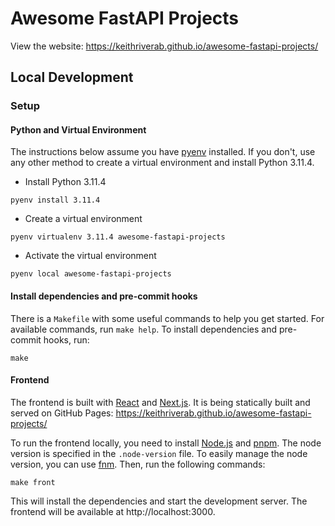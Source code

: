 # Awesome FastAPI Projects

View the website: https://keithriverab.github.io/awesome-fastapi-projects/

## Local Development

### Setup

#### Python and Virtual Environment

The instructions below assume you have [pyenv](https://github.com/pyenv/pyenv) installed.
If you don't, use any other method to create a virtual environment
and install Python 3.11.4.

- Install Python 3.11.4

```shell
pyenv install 3.11.4
```

- Create a virtual environment

```shell
pyenv virtualenv 3.11.4 awesome-fastapi-projects
```

- Activate the virtual environment

```shell
pyenv local awesome-fastapi-projects
```

#### Install dependencies and pre-commit hooks

There is a `Makefile` with some useful commands to help you get started.
For available commands, run `make help`. To install dependencies and pre-commit hooks, run:

```shell
make
```

#### Frontend

The frontend is built with [React](https://reactjs.org/) and [Next.js](https://nextjs.org/).
It is being statically built and served on GitHub Pages: https://keithriverab.github.io/awesome-fastapi-projects/

To run the frontend locally, you need to install [Node.js](https://nodejs.org/en/) and [pnpm](https://pnpm.io/).
The node version is specified in the `.node-version` file.
To easily manage the node version, you can use [fnm](https://github.com/Schniz/fnm).
Then, run the following commands:

```shell
make front
```

This will install the dependencies and start the development server.
The frontend will be available at http://localhost:3000.
